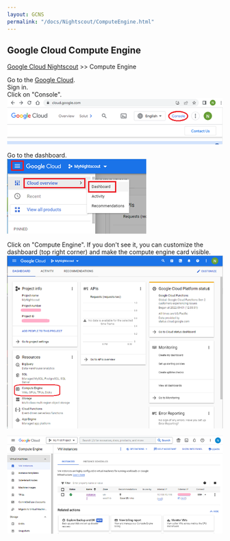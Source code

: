 ```yaml
---
layout: GCNS
permalink: "/docs/Nightscout/ComputeEngine.html"
---
```


## Google Cloud Compute Engine
[Google Cloud Nightscout](./GoogleCloud.md) >> Compute Engine  
  
Go to the [Google Cloud](https://cloud.google.com/).  
Sign in.  
Click on "Console".  
![](./images/Console.png)  
  
Go to the dashboard.  
![](./images/Dashboard.png)  
  
Click on "Compute Engine".  If you don't see it, you can customize the dashboard (top right corner) and make the compute engine card visible.  
![](./images/Dash.png)  
  
![](./images/ComputeEngine.png)  
  
  
